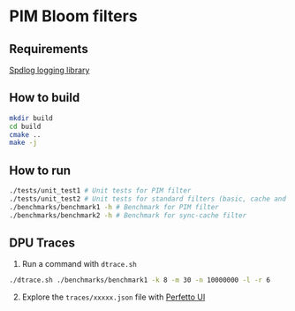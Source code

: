 # PIM Bloom filters

## Requirements

[Spdlog logging library](https://github.com/gabime/spdlog)

## How to build

```bash
mkdir build
cd build
cmake ..
make -j
```

## How to run

```bash
./tests/unit_test1 # Unit tests for PIM filter
./tests/unit_test2 # Unit tests for standard filters (basic, cache and sync variants)
./benchmarks/benchmark1 -h # Benchmark for PIM filter
./benchmarks/benchmark2 -h # Benchmark for sync-cache filter
```

## DPU Traces

1. Run a command with `dtrace.sh`

```bash
./dtrace.sh ./benchmarks/benchmark1 -k 8 -m 30 -n 10000000 -l -r 6
```

2. Explore the `traces/xxxxx.json` file with [Perfetto UI](https://ui.perfetto.dev/)